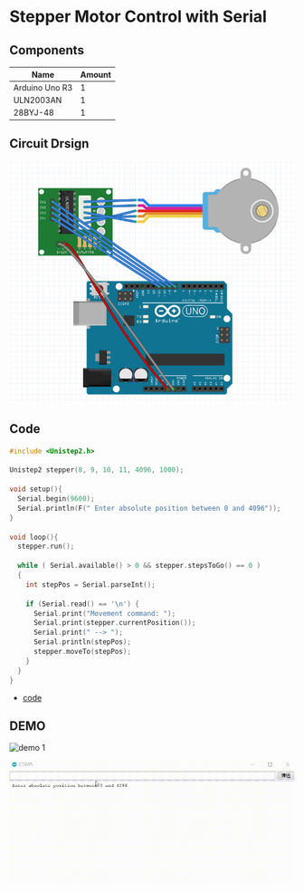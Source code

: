 # Stepper Motor Control with Serial

## Components
|Name|Amount|
|-|-|
|Arduino Uno R3|1|
|ULN2003AN|1|
|28BYJ-48|1|

## Circuit Drsign
![circuit_design](https://github.com/Offliners/Arduino-Projects/blob/main/Projects/007/007_circuit_design.png)

## Code
```C++
#include <Unistep2.h>

Unistep2 stepper(8, 9, 10, 11, 4096, 1000);

void setup(){
  Serial.begin(9600);
  Serial.println(F(" Enter absolute position between 0 and 4096"));
}

void loop(){
  stepper.run();

  while ( Serial.available() > 0 && stepper.stepsToGo() == 0 ) 
  {
    int stepPos = Serial.parseInt();

    if (Serial.read() == '\n') {
      Serial.print("Movement command: ");
      Serial.print(stepper.currentPosition());
      Serial.print(" --> ");
      Serial.println(stepPos);
      stepper.moveTo(stepPos);
    }
  }
}
```
* [code](007.ino)

## DEMO
![demo 1](https://github.com/Offliners/Arduino-Projects/blob/main/Projects/007/007_demo_1.gif)

![demo 2](https://github.com/Offliners/Arduino-Projects/blob/main/Projects/007/007_demo_2.gif)
